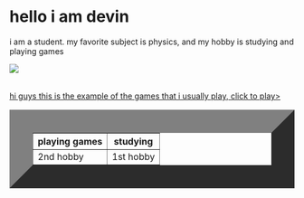 <h1>hello i am devin</h1>
<p>i am a student. my favorite subject is physics, and my hobby is studying and playing games</p>
<img src="https://github.com/devinjieputerastu-wq/devinjieputerastu-wq/blob/a42cc33d2d3d0dbc03a5174b2d8b501f44f0838f/minecraft-creeper-face.avif">
  <table>
    <table border="41">
        <tr>
<th>playing games</th>
<th>studying</th>
        </tr>
        <td>2nd hobby</td>
        <td>1st hobby</td>
        <a href="https://eaglercraft.com/mc/1.12.2-wasm/">hi guys this is the example of the games that i usually play, click to play></a>
       
